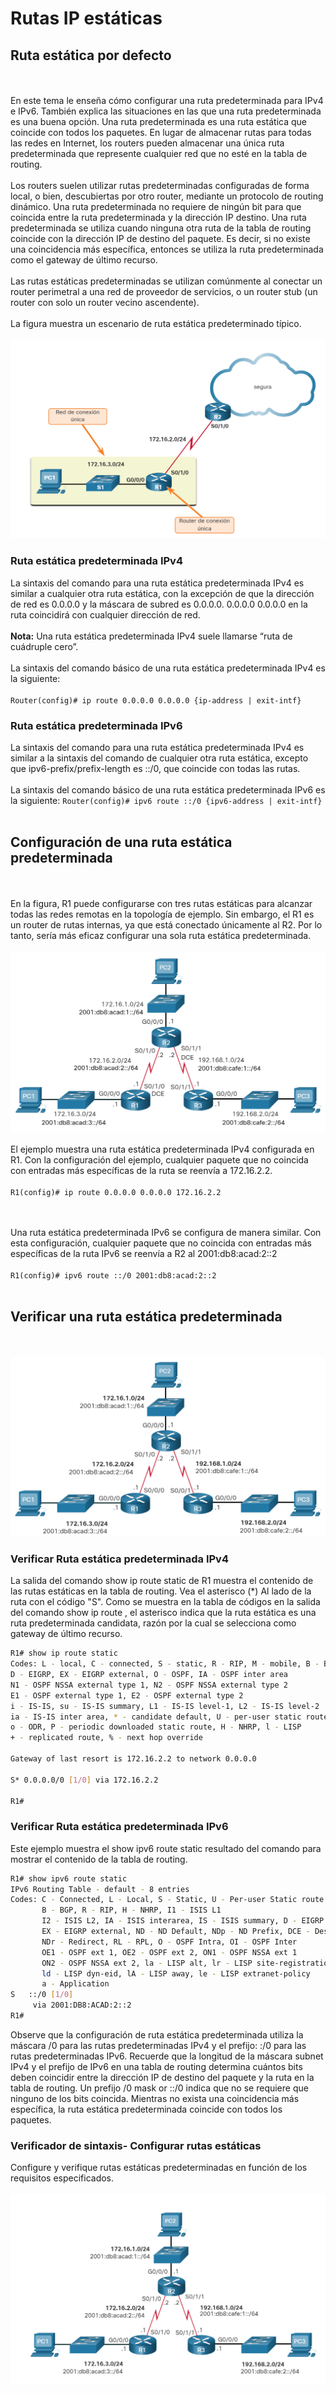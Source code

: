 # Rutas IP estáticas

## Ruta estática por defecto
<br><br>
En este tema le enseña cómo configurar una ruta predeterminada para IPv4 e IPv6. También explica las situaciones en las que una ruta predeterminada es una buena opción. Una ruta predeterminada es una ruta estática que coincide con todos los paquetes. En lugar de almacenar rutas para todas las redes en Internet, los routers pueden almacenar una única ruta predeterminada que represente cualquier red que no esté en la tabla de routing.
<br><br>
Los routers suelen utilizar rutas predeterminadas configuradas de forma local, o bien, descubiertas por otro router, mediante un protocolo de routing dinámico. Una ruta predeterminada no requiere de ningún bit para que coincida entre la ruta predeterminada y la dirección IP destino. Una ruta predeterminada se utiliza cuando ninguna otra ruta de la tabla de routing coincide con la dirección IP de destino del paquete. Es decir, si no existe una coincidencia más específica, entonces se utiliza la ruta predeterminada como el gateway de último recurso.
<br><br>
Las rutas estáticas predeterminadas se utilizan comúnmente al conectar un router perimetral a una red de proveedor de servicios, o un router stub (un router con solo un router vecino ascendente).
<br><br>
La figura muestra un escenario de ruta estática predeterminado típico.
<br><br>
![alt text](image-7.png)

### Ruta estática predeterminada IPv4

La sintaxis del comando para una ruta estática predeterminada IPv4 es similar a cualquier otra ruta estática, con la excepción de que la dirección de red es 0.0.0.0 y la máscara de subred es 0.0.0.0. 0.0.0.0 0.0.0.0 en la ruta coincidirá con cualquier dirección de red.
<br><br>
**Nota:** Una ruta estática predeterminada IPv4 suele llamarse “ruta de cuádruple cero”.
<br><br>
La sintaxis del comando básico de una ruta estática predeterminada IPv4 es la siguiente:
<br><br>
`Router(config)# ip route 0.0.0.0 0.0.0.0 {ip-address | exit-intf}`

### Ruta estática predeterminada IPv6

La sintaxis del comando para una ruta estática predeterminada IPv4 es similar a la sintaxis del comando de cualquier otra ruta estática, excepto que ipv6-prefix/prefix-length es ::/0, que coincide con todas las rutas.
<br><br>
La sintaxis del comando básico de una ruta estática predeterminada IPv6 es la siguiente:
`Router(config)# ipv6 route ::/0 {ipv6-address | exit-intf}` 
<br><br>

## Configuración de una ruta estática predeterminada
<br><br>
En la figura, R1 puede configurarse con tres rutas estáticas para alcanzar todas las redes remotas en la topología de ejemplo. Sin embargo, el R1 es un router de rutas internas, ya que está conectado únicamente al R2. Por lo tanto, sería más eficaz configurar una sola ruta estática predeterminada.
<br><br>
![alt text](image-8.png)
<br><br>
El ejemplo muestra una ruta estática predeterminada IPv4 configurada en R1. Con la configuración del ejemplo, cualquier paquete que no coincida con entradas más específicas de la ruta se reenvía a 172.16.2.2.
<br><br>
`R1(config)# ip route 0.0.0.0 0.0.0.0 172.16.2.2`

<br><br>
Una ruta estática predeterminada IPv6 se configura de manera similar. Con esta configuración, cualquier paquete que no coincida con entradas más específicas de la ruta IPv6 se reenvía a R2 al 2001:db8:acad:2::2
<br><br>
`R1(config)# ipv6 route ::/0 2001:db8:acad:2::2`
<br><br>
## Verificar una ruta estática predeterminada
<br><br>
![alt text](image-9.png)

### Verificar Ruta estática predeterminada IPv4

La salida del comando show ip route static de R1 muestra el contenido de las rutas estáticas en la tabla de routing. Vea el asterisco (*) Al lado de la ruta con el código "S". Como se muestra en la tabla de códigos en la salida del comando show ip route , el asterisco indica que la ruta estática es una ruta predeterminada candidata, razón por la cual se selecciona como gateway de último recurso.


```bash
R1# show ip route static
Codes: L - local, C - connected, S - static, R - RIP, M - mobile, B - BGP 
D - EIGRP, EX - EIGRP external, O - OSPF, IA - OSPF inter area 
N1 - OSPF NSSA external type 1, N2 - OSPF NSSA external type 2 
E1 - OSPF external type 1, E2 - OSPF external type 2 
i - IS-IS, su - IS-IS summary, L1 - IS-IS level-1, L2 - IS-IS level-2 
ia - IS-IS inter area, * - candidate default, U - per-user static route 
o - ODR, P - periodic downloaded static route, H - NHRP, l - LISP 
+ - replicated route, % - next hop override 

Gateway of last resort is 172.16.2.2 to network 0.0.0.0

S* 0.0.0.0/0 [1/0] via 172.16.2.2 

R1#
```


### Verificar Ruta estática predeterminada IPv6

Este ejemplo muestra el show ipv6 route static resultado del comando para mostrar el contenido de la tabla de routing.

```bash
R1# show ipv6 route static
IPv6 Routing Table - default - 8 entries
Codes: C - Connected, L - Local, S - Static, U - Per-user Static route
       B - BGP, R - RIP, H - NHRP, I1 - ISIS L1
       I2 - ISIS L2, IA - ISIS interarea, IS - ISIS summary, D - EIGRP
       EX - EIGRP external, ND - ND Default, NDp - ND Prefix, DCE - Destination
       NDr - Redirect, RL - RPL, O - OSPF Intra, OI - OSPF Inter
       OE1 - OSPF ext 1, OE2 - OSPF ext 2, ON1 - OSPF NSSA ext 1
       ON2 - OSPF NSSA ext 2, la - LISP alt, lr - LISP site-registrations
       ld - LISP dyn-eid, lA - LISP away, le - LISP extranet-policy
       a - Application
S   ::/0 [1/0]
     via 2001:DB8:ACAD:2::2
R1#
```

Observe que la configuración de ruta estática predeterminada utiliza la máscara /0 para las rutas predeterminadas IPv4 y el prefijo: :/0 para las rutas predeterminadas IPv6. Recuerde que la longitud de la máscara subnet IPv4 y el prefijo de IPv6 en una tabla de routing determina cuántos bits deben coincidir entre la dirección IP de destino del paquete y la ruta en la tabla de routing. Un prefijo /0 mask or ::/0 indica que no se requiere que ninguno de los bits coincida. Mientras no exista una coincidencia más específica, la ruta estática predeterminada coincide con todos los paquetes.


### Verificador de sintaxis- Configurar rutas estáticas

Configure y verifique rutas estáticas predeterminadas en función de los requisitos especificados.
<br><br>
![alt text](image-10.png)